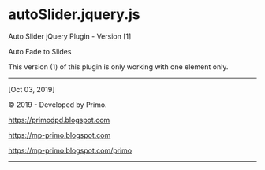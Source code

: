 # autoSlider.jquery.js    
Auto Slider jQuery Plugin - Version [1]

Auto Fade to Slides

This version (1) of this plugin is only working with one element only.
    
-------------------------------------------------

[Oct 03, 2019]

© 2019 - Developed by Primo.

https://primodpd.blogspot.com

https://mp-primo.blogspot.com

https://mp-primo.blogspot.com/primo

-------------------------------------------------
